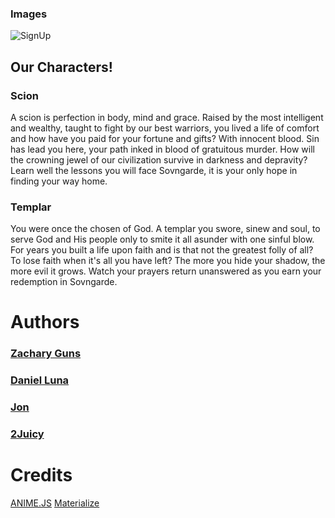 










### Images
![SignUp](https://i.imgur.com/ZAWTTkc.jpg)

## Our Characters! 

### Scion

A scion is perfection in body, mind and grace. Raised by the most intelligent and wealthy, taught to fight by our best warriors, you lived a life of comfort and how have you paid for your fortune and gifts? With innocent blood. Sin has lead you here, your path inked in blood of gratuitous murder. How will the crowning jewel of our civilization survive in darkness and depravity? Learn well the lessons you will face Sovngarde, it is your only hope in finding your way home.


### Templar

You were once the chosen of God. A templar you swore, sinew and soul, to serve God and His people only to smite it all asunder with one sinful blow. For years you built a life upon faith and is that not the greatest folly of all? To lose faith when it's all you have left? The more you hide your shadow, the more evil it grows. Watch your prayers return unanswered as you earn your redemption in Sovngarde.











# Authors

### [Zachary Guns](https://github.com/ZacharyGuns)

### [Daniel Luna](https://github.com/Lunad3)

### [Jon](https://github.com/jonjebo)

### [2Juicy](https://2juicy.github.io/PersonalPortfolio/)


# Credits

[ANIME.JS](http://animejs.com/)
[Materialize](https://materializecss.com/)
